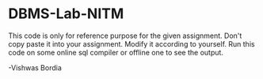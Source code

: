 # DBMS-Lab-NITM
This code is only for reference purpose for the given assignment. Don't copy paste it into your assignment. Modify it according to yourself.
Run this code on some online sql compiler or offline one to see the output.

-Vishwas Bordia
